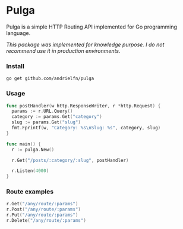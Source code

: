 # Pulga

Pulga is a simple HTTP Routing API implemented for Go programming language.

_This package was implemented for knowledge purpose. I do not recommend use it in production environments._

### Install

    go get github.com/andrielfn/pulga

### Usage

```go
func postHandler(w http.ResponseWriter, r *http.Request) {
  params := r.URL.Query()
  category := params.Get("category")
  slug := params.Get("slug")
  fmt.Fprintf(w, "Category: %s\nSlug: %s", category, slug)
}

func main() {
  r := pulga.New()

  r.Get("/posts/:category/:slug", postHandler)

  r.Listen(4000)
}
```

### Route examples

```go
r.Get("/any/route/:params")
r.Post("/any/route/:params")
r.Put("/any/route/:params")
r.Delete("/any/route/:params")
```
